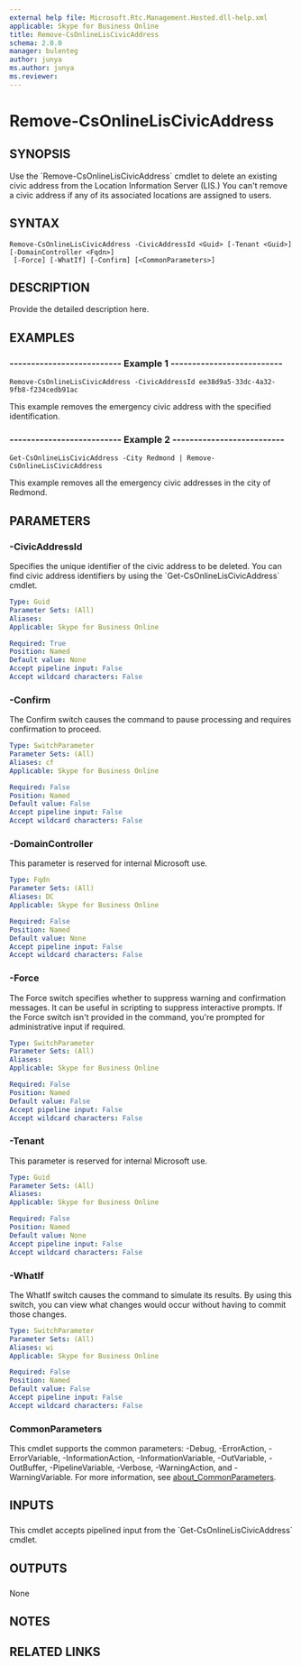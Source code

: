 ```yaml
---
external help file: Microsoft.Rtc.Management.Hosted.dll-help.xml
applicable: Skype for Business Online
title: Remove-CsOnlineLisCivicAddress
schema: 2.0.0
manager: bulenteg
author: junya
ms.author: junya
ms.reviewer:
---
```


# Remove-CsOnlineLisCivicAddress

## SYNOPSIS
Use the \`Remove-CsOnlineLisCivicAddress\` cmdlet to delete an existing civic address from the Location Information Server (LIS.) You can't remove a civic address if any of its associated locations are assigned to users.

## SYNTAX

```
Remove-CsOnlineLisCivicAddress -CivicAddressId <Guid> [-Tenant <Guid>] [-DomainController <Fqdn>]
 [-Force] [-WhatIf] [-Confirm] [<CommonParameters>]
```

## DESCRIPTION
Provide the detailed description here.


## EXAMPLES

### -------------------------- Example 1 --------------------------
```
Remove-CsOnlineLisCivicAddress -CivicAddressId ee38d9a5-33dc-4a32-9fb8-f234cedb91ac
```

This example removes the emergency civic address with the specified identification.


### -------------------------- Example 2 --------------------------
```
Get-CsOnlineLisCivicAddress -City Redmond | Remove-CsOnlineLisCivicAddress
```

This example removes all the emergency civic addresses in the city of Redmond.


## PARAMETERS

### -CivicAddressId
Specifies the unique identifier of the civic address to be deleted.
You can find civic address identifiers by using the \`Get-CsOnlineLisCivicAddress\` cmdlet.

```yaml
Type: Guid
Parameter Sets: (All)
Aliases:
Applicable: Skype for Business Online

Required: True
Position: Named
Default value: None
Accept pipeline input: False
Accept wildcard characters: False
```

### -Confirm
The Confirm switch causes the command to pause processing and requires confirmation to proceed.

```yaml
Type: SwitchParameter
Parameter Sets: (All)
Aliases: cf
Applicable: Skype for Business Online

Required: False
Position: Named
Default value: False
Accept pipeline input: False
Accept wildcard characters: False
```

### -DomainController
This parameter is reserved for internal Microsoft use.

```yaml
Type: Fqdn
Parameter Sets: (All)
Aliases: DC
Applicable: Skype for Business Online

Required: False
Position: Named
Default value: None
Accept pipeline input: False
Accept wildcard characters: False
```

### -Force
The Force switch specifies whether to suppress warning and confirmation messages.
It can be useful in scripting to suppress interactive prompts.
If the Force switch isn't provided in the command, you're prompted for administrative input if required.

```yaml
Type: SwitchParameter
Parameter Sets: (All)
Aliases:
Applicable: Skype for Business Online

Required: False
Position: Named
Default value: False
Accept pipeline input: False
Accept wildcard characters: False
```

### -Tenant
This parameter is reserved for internal Microsoft use.

```yaml
Type: Guid
Parameter Sets: (All)
Aliases:
Applicable: Skype for Business Online

Required: False
Position: Named
Default value: None
Accept pipeline input: False
Accept wildcard characters: False
```

### -WhatIf
The WhatIf switch causes the command to simulate its results.
By using this switch, you can view what changes would occur without having to commit those changes.

```yaml
Type: SwitchParameter
Parameter Sets: (All)
Aliases: wi
Applicable: Skype for Business Online

Required: False
Position: Named
Default value: False
Accept pipeline input: False
Accept wildcard characters: False
```

### CommonParameters
This cmdlet supports the common parameters: -Debug, -ErrorAction, -ErrorVariable, -InformationAction, -InformationVariable, -OutVariable, -OutBuffer, -PipelineVariable, -Verbose, -WarningAction, and -WarningVariable. For more information, see [about_CommonParameters](https://go.microsoft.com/fwlink/?LinkID=113216).

## INPUTS

###
This cmdlet accepts pipelined input from the \`Get-CsOnlineLisCivicAddress\` cmdlet.

## OUTPUTS

###
None

## NOTES

## RELATED LINKS


